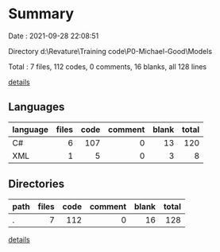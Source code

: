 # Summary

Date : 2021-09-28 22:08:51

Directory d:\Revature\Training code\P0-Michael-Good\Models

Total : 7 files,  112 codes, 0 comments, 16 blanks, all 128 lines

[details](details.md)

## Languages
| language | files | code | comment | blank | total |
| :--- | ---: | ---: | ---: | ---: | ---: |
| C# | 6 | 107 | 0 | 13 | 120 |
| XML | 1 | 5 | 0 | 3 | 8 |

## Directories
| path | files | code | comment | blank | total |
| :--- | ---: | ---: | ---: | ---: | ---: |
| . | 7 | 112 | 0 | 16 | 128 |

[details](details.md)